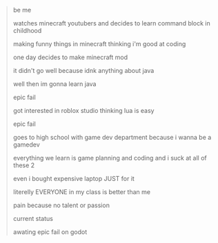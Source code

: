 >be me
>
>watches minecraft youtubers and decides to learn command block in childhood
>
>making funny things in minecraft thinking i'm good at coding
>
>one day decides to make minecraft mod
>
>it didn't go well because idnk anything about java
>
>well then im gonna learn java
>
>epic fail
>
>got interested in roblox studio thinking lua is easy
>
>epic fail
>
>goes to high school with game dev department because i wanna be a gamedev
>
>everything we learn is game planning and coding and i suck at all of these 2
>
>even i bought expensive laptop JUST for it
>
>literelly EVERYONE in my class is better than me
>
>pain because no talent or passion
>
>current status
>
>awating epic fail on godot
